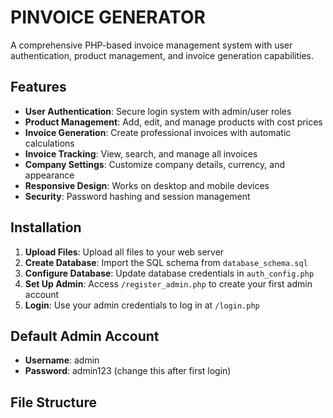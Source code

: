# PINVOICE GENERATOR

A comprehensive PHP-based invoice management system with user authentication, product management, and invoice generation capabilities.

## Features

- **User Authentication**: Secure login system with admin/user roles
- **Product Management**: Add, edit, and manage products with cost prices
- **Invoice Generation**: Create professional invoices with automatic calculations
- **Invoice Tracking**: View, search, and manage all invoices
- **Company Settings**: Customize company details, currency, and appearance
- **Responsive Design**: Works on desktop and mobile devices
- **Security**: Password hashing and session management

## Installation

1. **Upload Files**: Upload all files to your web server
2. **Create Database**: Import the SQL schema from `database_schema.sql`
3. **Configure Database**: Update database credentials in `auth_config.php`
4. **Set Up Admin**: Access `/register_admin.php` to create your first admin account
5. **Login**: Use your admin credentials to log in at `/login.php`

## Default Admin Account

- **Username**: admin
- **Password**: admin123 (change this after first login)

## File Structure
